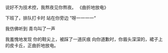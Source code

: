 说好不为技术控，我熬夜见你熬夜。
《曲折地放电》

下班了，排队打卡时
站在你旁边
”呀一一一一“

我仿佛听到
青鸟叫了一声

我羞愧地发现
你的鞋尖上，被踩了一道灰痕
向你道歉时，你眉头深深的，裙子上的皮卡丘，正曲折地放电。

